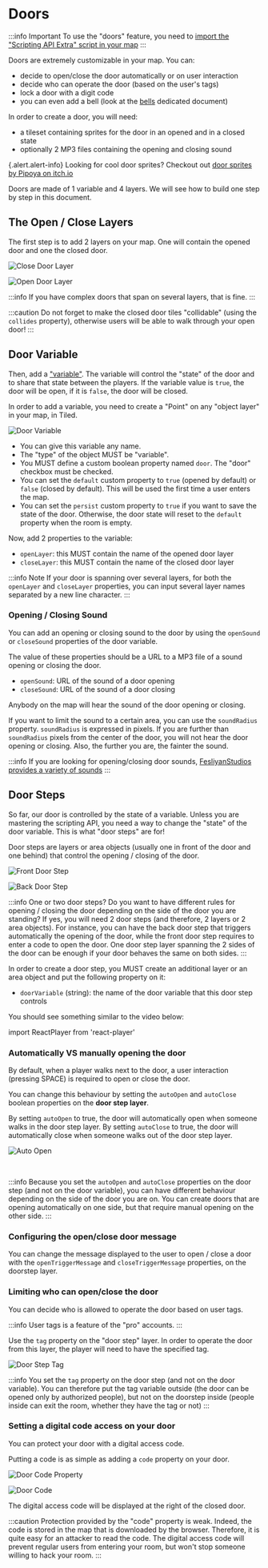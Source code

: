 # Doors

:::info Important
To use the "doors" feature, you need to [import the "Scripting API Extra" script in your map](../index.md#importing-the-extended-features)
:::

Doors are extremely customizable in your map. You can:

- decide to open/close the door automatically or on user interaction
- decide who can operate the door (based on the user's tags)
- lock a door with a digit code
- you can even add a bell (look at the [bells](bells.md) dedicated document)

In order to create a door, you will need:

- a tileset containing sprites for the door in an opened and in a closed state
- optionally 2 MP3 files containing the opening and closing sound

{.alert.alert-info}
Looking for cool door sprites? Checkout out [door sprites by Pipoya on itch.io](https://pipoya.itch.io/pipoya-rpg-tileset-32x32/devlog/222435/add-door-animation)

Doors are made of 1 variable and 4 layers. We will see how to build one step by step in this document.

## The Open / Close Layers

The first step is to add 2 layers on your map. One will contain the opened door and one the closed door.

![Close Door Layer](images/close_door_layer.png)

![Open Door Layer](images/open_door_layer.png)

:::info
If you have complex doors that span on several layers, that is fine.
:::

:::caution
Do not forget to make the closed door tiles "collidable" (using the `collides` property), otherwise users will be able
to walk through your open door!
:::

## Door Variable

Then, add a ["variable"](https://workadventu.re/map-building/api-state.md). The variable will control
the "state" of the door and to share that state between the players. If the variable value is `true`,
the door will be open, if it is `false`, the door will be closed.

In order to add a variable, you need to create a "Point" on any "object layer" in your map, in Tiled.

![Door Variable](images/door_variable.png)

- You can give this variable any name.
- The "type" of the object MUST be "variable".
- You MUST define a custom boolean property named `door`. The "door" checkbox must be checked.
- You can set the `default` custom property to `true` (opened by default) or `false` (closed by default). This will be used
  the first time a user enters the map.
- You can set the `persist` custom property to `true` if you want to save the state of the door. Otherwise, the door state
  will reset to the `default` property when the room is empty.

Now, add 2 properties to the variable:

- `openLayer`: this MUST contain the name of the opened door layer
- `closeLayer`: this MUST contain the name of the closed door layer

:::info Note
If your door is spanning over several layers, for both the `openLayer` and `closeLayer` properties, you can input
several layer names separated by a new line character.
:::

### Opening / Closing Sound

You can add an opening or closing sound to the door by using the `openSound` or `closeSound` properties of the door variable.

The value of these properties should be a URL to a MP3 file of a sound opening or closing the door.

- `openSound`: URL of the sound of a door opening
- `closeSound`: URL of the sound of a door closing

Anybody on the map will hear the sound of the door opening or closing.

If you want to limit the sound to a certain area, you can use the `soundRadius` property.
`soundRadius` is expressed in pixels. If you are further than `soundRadius` pixels from the center of the door,
you will not hear the door opening or closing. Also, the further you are, the fainter the sound.

:::info
If you are looking for opening/closing door sounds, [FesliyanStudios provides a variety of sounds](https://www.fesliyanstudios.com/royalty-free-sound-effects-download/opening-closing-door-54)
:::

## Door Steps

So far, our door is controlled by the state of a variable. Unless you are mastering the scripting API, you
need a way to change the "state" of the door variable. This is what "door steps" are for!

Door steps are layers or area objects (usually one in front of the door and one behind) that control the opening / closing of the door.

![Front Door Step](images/front_doorstep.png)

![Back Door Step](images/back_doorstep.png)

:::info One or two door steps?
Do you want to have different rules for opening / closing the door depending on the side
of the door you are standing? If yes, you will need 2 door steps (and therefore, 2 layers or 2 area objects). For instance, you can have the back
door step that triggers automatically the opening of the door, while the front door step requires to enter a code to open the door.
One door step layer spanning the 2 sides of the door can be enough if your door behaves the same on both sides.
:::

In order to create a door step, you MUST create an additional layer or an area object and put the following property on it:

- `doorVariable` (string): the name of the door variable that this door step controls

You should see something similar to the video below:

import ReactPlayer from 'react-player'

<ReactPlayer width="100%" loop={true} playing controls url='/docs/extra/images/door_manual.mp4' />

### Automatically VS manually opening the door

By default, when a player walks next to the door, a user interaction (pressing SPACE) is required to open or close the
door.

You can change this behaviour by setting the `autoOpen` and `autoClose` boolean properties on the **door step layer**.

By setting `autoOpen` to true, the door will automatically open when someone walks in the door step layer.
By setting `autoClose` to true, the door will automatically close when someone walks out of the door step layer.

![Auto Open](images/autoopen.png)

<br/>

<ReactPlayer width="100%" loop={true} playing controls url='/docs/extra/images/open_doors_auto.mp4' />

:::info
Because you set the `autoOpen` and `autoClose` properties on the door step (and not on the door variable),
you can have different behaviour depending on the side of the door you are on. You can create doors
that are opening automatically on one side, but that require manual opening on the other side.
:::

### Configuring the open/close door message

You can change the message displayed to the user to open / close a door with the `openTriggerMessage` and
`closeTriggerMessage` properties, on the doorstep layer.

### Limiting who can open/close the door

You can decide who is allowed to operate the door based on user tags.

:::info
User tags is a feature of the "pro" accounts.
:::

Use the `tag` property on the "door step" layer. In order to operate the door from this layer, the player
will need to have the specified tag.

![Door Step Tag](images/doorsteptag.png)

:::info
You set the `tag` property on the door step (and not on the door variable).
You can therefore put the tag variable outside (the door can be opened only by authorized people), but not on the doorstep
inside (people inside can exit the room, whether they have the tag or not)
:::

### Setting a digital code access on your door

You can protect your door with a digital access code.

Putting a code is as simple as adding a `code` property on your door.

![Door Code Property](images/code_property.png)

![Door Code](images/digicode.png)

The digital access code will be displayed at the right of the closed door.

:::caution
Protection provided by the "code" property is weak. Indeed, the code is stored in the map that is downloaded by the browser.
Therefore, it is quite easy for an attacker to read the code. The digital access code will prevent regular users from
entering your room, but won't stop someone willing to hack your room.
:::
